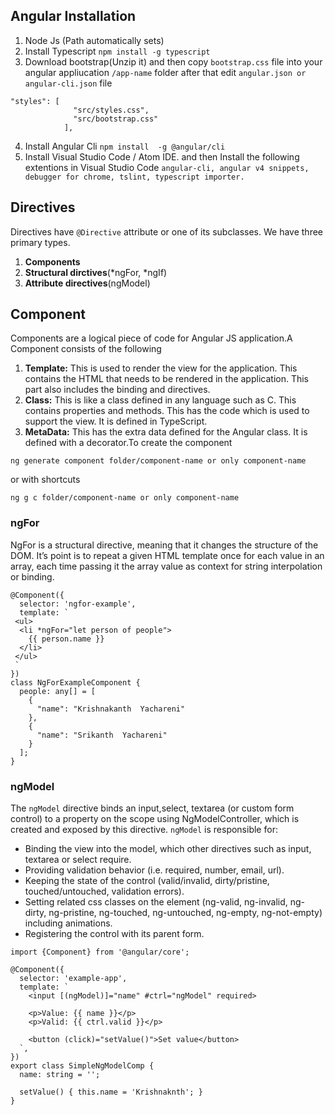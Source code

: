 
## Angular Installation

1. Node Js (Path automatically sets)
2. Install Typescript 
```npm install -g typescript```
3. Download bootstrap(Unzip it) and then copy ```bootstrap.css``` file into your angular appliucation ```/app-name``` folder after that edit ```angular.json or angular-cli.json``` file
```
"styles": [
              "src/styles.css",
              "src/bootstrap.css"
            ],
```
4. Install Angular Cli
```npm install  -g @angular/cli```
5. Install Visual Studio Code / Atom IDE. and then
Install the following extentions in Visual Studio Code
```angular-cli, angular v4 snippets, debugger for chrome, tslint, typescript importer. ```

## Directives
Directives have ```@Directive``` attribute or one of its subclasses. We have three primary types.
1. **Components**
2. **Structural dirctives**(*ngFor, *ngIf)
3. **Attribute directives**(ngModel)

## Component
 Components are a logical piece of code for Angular JS application.A Component consists of the following
1. **Template:** 
This is used to render the view for the application. This contains the HTML that needs to be rendered in the application. 
This part also includes the binding and directives.
2. **Class:** This is like a class defined in any language such as C. This contains properties and methods. 
This has the code which is used to support the view. It is defined in TypeScript.
3. **MetaData:** 
This has the extra data defined for the Angular class. It is defined with a decorator.To create the component
```
ng generate component folder/component-name or only component-name
```
or with shortcuts
```
ng g c folder/component-name or only component-name
```
### ngFor
NgFor is a structural directive, meaning that it changes the structure of the DOM.
It’s point is to repeat a given HTML template once for each value in an array, each time passing it the array value as context for string interpolation or binding.
```
@Component({
  selector: 'ngfor-example',
  template: `
 <ul>
  <li *ngFor="let person of people"> 
    {{ person.name }}
  </li>
 </ul>
 `
})
class NgForExampleComponent {
  people: any[] = [
    {
      "name": "Krishnakanth  Yachareni"
    },
    {
      "name": "Srikanth  Yachareni"
    }
  ];
}
```
### ngModel
The ```ngModel``` directive binds an input,select, textarea (or custom form control) to a property on the scope using NgModelController, which is created and exposed by this directive. ```ngModel``` is responsible for:
* Binding the view into the model, which other directives such as input, textarea or select require.
* Providing validation behavior (i.e. required, number, email, url).
* Keeping the state of the control (valid/invalid, dirty/pristine, touched/untouched, validation errors).
* Setting related css classes on the element (ng-valid, ng-invalid, ng-dirty, ng-pristine, ng-touched, ng-untouched, ng-empty, ng-not-empty) including animations.
* Registering the control with its parent form.
```
import {Component} from '@angular/core';
 
@Component({
  selector: 'example-app',
  template: `
    <input [(ngModel)]="name" #ctrl="ngModel" required>
 
    <p>Value: {{ name }}</p>
    <p>Valid: {{ ctrl.valid }}</p>
    
    <button (click)="setValue()">Set value</button>
  `,
})
export class SimpleNgModelComp {
  name: string = '';
 
  setValue() { this.name = 'Krishnaknth'; }
}
```
